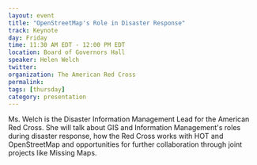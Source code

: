 ```yaml
---
layout: event
title: "OpenStreetMap's Role in Disaster Response"
track: Keynote
day: Friday
time: 11:30 AM EDT - 12:00 PM EDT
location: Board of Governors Hall
speaker: Helen Welch
twitter: 
organization: The American Red Cross
permalink: 
tags: [thursday]
category: presentation
---
```

Ms. Welch is the Disaster Information Management Lead for the American Red Cross. She will talk about GIS and Information Management's roles during disaster response, how the Red Cross works with HOT and OpenStreetMap and opportunities for further collaboration through joint projects like Missing Maps.